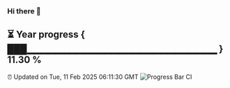 ### Hi there 👋
⏳ Year progress { ███▁▁▁▁▁▁▁▁▁▁▁▁▁▁▁▁▁▁▁▁▁▁▁▁▁▁▁ } 11.30 %
---
⏰ Updated on Tue, 11 Feb 2025 06:11:30 GMT
![Progress Bar CI](https://github.com/Moyi321/Moyi321/workflows/Progress%20Bar%20CI/badge.svg)
